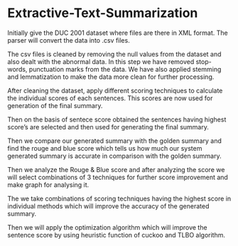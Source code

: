 # Extractive-Text-Summarization

Initially give the DUC 2001 dataset where files are there in XML format. The parser will convert the data into .csv files.

The csv files is cleaned by removing the null values from the dataset and also dealt with the abnormal data. In this step we have removed stop-words, punctuation marks from the data. We have also applied stemming and lemmatization to make the data more clean for further processing.

After cleaning the dataset, apply different scoring techniques to calculate the individual scores of each sentences. This scores are now used for generation of the final summary.

Then on the basis of sentece score obtained the sentences having highest score’s are selected and then used for generating the final summary.

Then we compare our generated summary with the golden summary and find the rouge and blue score which tells us how much our system generated summary is accurate in comparison with the golden summary.

Then we analyze the Rouge & Blue score and after analyzing the score we will select combinations of 3 techniques for further score improvement and make graph for analysing it.

The we take combinations of scoring techniques having the highest score in individual methods which will improve the accuracy of the generated summary.

Then we will apply the optimization algorithm which will improve the sentence score by using heuristic function of cuckoo and TLBO algorithm.

